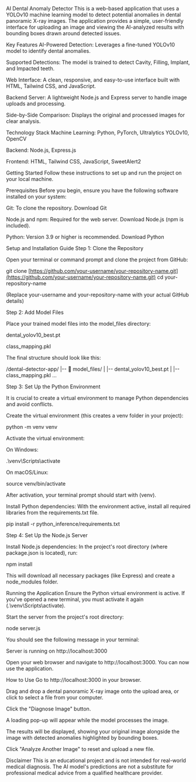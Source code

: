 AI Dental Anomaly Detector
This is a web-based application that uses a YOLOv10 machine learning model to detect potential anomalies in dental panoramic X-ray images. The application provides a simple, user-friendly interface for uploading an image and viewing the AI-analyzed results with bounding boxes drawn around detected issues.

Key Features
AI-Powered Detection: Leverages a fine-tuned YOLOv10 model to identify dental anomalies.

Supported Detections: The model is trained to detect Cavity, Filling, Implant, and Impacted teeth.

Web Interface: A clean, responsive, and easy-to-use interface built with HTML, Tailwind CSS, and JavaScript.

Backend Server: A lightweight Node.js and Express server to handle image uploads and processing.

Side-by-Side Comparison: Displays the original and processed images for clear analysis.

Technology Stack
Machine Learning: Python, PyTorch, Ultralytics YOLOv10, OpenCV

Backend: Node.js, Express.js

Frontend: HTML, Tailwind CSS, JavaScript, SweetAlert2

Getting Started
Follow these instructions to set up and run the project on your local machine.

Prerequisites
Before you begin, ensure you have the following software installed on your system:

Git: To clone the repository. Download Git

Node.js and npm: Required for the web server. Download Node.js (npm is included).

Python: Version 3.9 or higher is recommended. Download Python

Setup and Installation Guide
Step 1: Clone the Repository

Open your terminal or command prompt and clone the project from GitHub:

git clone [https://github.com/your-username/your-repository-name.git](https://github.com/your-username/your-repository-name.git)
cd your-repository-name

(Replace your-username and your-repository-name with your actual GitHub details)

Step 2: Add Model Files

Place your trained model files into the model_files directory:

dental_yolov10_best.pt

class_mapping.pkl

The final structure should look like this:

/dental-detector-app/
|-- 📂 model_files/
|   |-- dental_yolov10_best.pt
|   |-- class_mapping.pkl
...

Step 3: Set Up the Python Environment

It is crucial to create a virtual environment to manage Python dependencies and avoid conflicts.

Create the virtual environment (this creates a venv folder in your project):

python -m venv venv

Activate the virtual environment:

On Windows:

.\venv\Scripts\activate

On macOS/Linux:

source venv/bin/activate

After activation, your terminal prompt should start with (venv).

Install Python dependencies:
With the environment active, install all required libraries from the requirements.txt file.

pip install -r python_inference/requirements.txt

Step 4: Set Up the Node.js Server

Install Node.js dependencies:
In the project's root directory (where package.json is located), run:

npm install

This will download all necessary packages (like Express) and create a node_modules folder.

Running the Application
Ensure the Python virtual environment is active. If you've opened a new terminal, you must activate it again (.\venv\Scripts\activate).

Start the server from the project's root directory:

node server.js

You should see the following message in your terminal:

Server is running on http://localhost:3000

Open your web browser and navigate to http://localhost:3000. You can now use the application.

How to Use
Go to http://localhost:3000 in your browser.

Drag and drop a dental panoramic X-ray image onto the upload area, or click to select a file from your computer.

Click the "Diagnose Image" button.

A loading pop-up will appear while the model processes the image.

The results will be displayed, showing your original image alongside the image with detected anomalies highlighted by bounding boxes.

Click "Analyze Another Image" to reset and upload a new file.

Disclaimer
This is an educational project and is not intended for real-world medical diagnosis. The AI model's predictions are not a substitute for professional medical advice from a qualified healthcare provider.